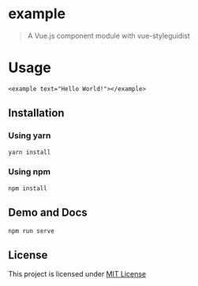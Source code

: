 # example

> A Vue.js component module with vue-styleguidist

# Usage

    <example text="Hello World!"></example>

## Installation

### Using yarn

`yarn install`

### Using npm

`npm install`

## Demo and Docs

`npm run serve`

## License

This project is licensed under [MIT License](http://en.wikipedia.org/wiki/MIT_License)
